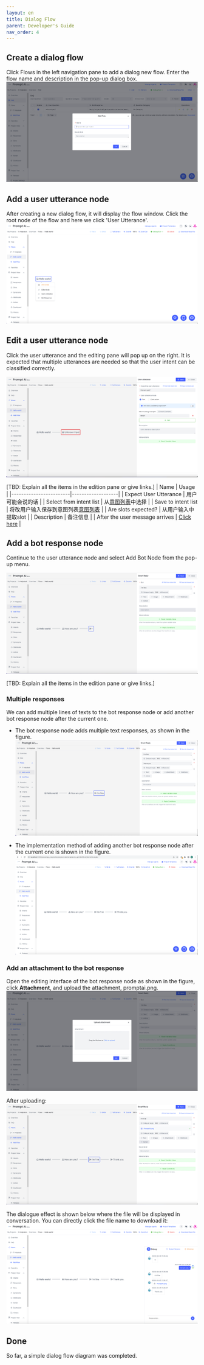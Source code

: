 ```yaml
---
layout: en
title: Dialog Flow
parent: Developer's Guide
nav_order: 4
---
```


## Create a dialog flow
Click Flows in the left navigation pane to add a dialog new flow.  Enter the flow name and description in the pop-up dialog box.
![01-create-flow](/assets/images/tutorial/flow/01-flow.png)

## Add a user utterance node
After creating a new dialog flow, it will display the flow window. Click the root node of the flow and here we click 'User Utterance'.
![02-create-flow-node](/assets/images/tutorial/flow/02-flow.png)

## Edit a user utterance node
Click the user utterance and the editing pane will pop up on the right. It is expected that multiple utterances are needed so that the user intent can be classified correctly. 

![03-edit-flow-node](/assets/images/tutorial/flow/03-flow.png)

[TBD:  Explain all the items in the edition pane or give links.]
| Name                  | Usage            |
|------------------------|-------------------|
| Expect User Utterance   | 用户可能会说的话    |
| Select from intent list | 从[意图列表](/docs/tutorial/template_user/)中选择    |
| Save to intent list | 将改用户输入保存到意图列表[意图列表](/docs/tutorial/template_user/)    |
| Are slots expected? | 从用户输入中提取slot   |
| Description       | 备注信息   |
| After the user message arrives      | [Click here](/docs/advance_control/reset_slot/)    |


## Add a bot response node

Continue to the user utterance node and select Add Bot Node from the pop-up menu. 

![04-edit-flow-bot](/assets/images/tutorial/flow/04-flow.png)

[TBD:  Explain all the items in the edition pane or give links.]

### Multiple responses
We can add multiple lines of texts to the bot response node or add another bot response node after the current one. 

- The bot response node adds multiple text responses, as shown in the figure.
  ![08-create-multi-bot-replay](/assets/images/tutorial/flow/05-flow.png)

- The implementation method of adding another bot response node after the current one is shown in the figure.
  ![09-create-multi-bot-replay](/assets/images/tutorial/flow/06-flow.png)

<!--
When the machine replies to multiple content, you need to adjust the reply order of each content. You can refer to the following methods
- To adjust the order of multiple texts in the reply node, you can click the icon button, drag it to the desired order, and then release it
![20-bot-text-order.png](/assets/images/tutorial/flow/07-flow.png)
- If you need to adjust the reply order of multiple consecutive machine reply nodes, you only need to use the Recycle Bin function to adjust the order of machine reply nodes

The dialogue effect pictures of the two methods are as follows:
![10-create-multi-bot-replay](/assets/images/tutorial/flow/08-flow.png)
-->

### Add an attachment to the bot response
Open the editing interface of the bot response node as shown in the figure, click **Attachment**, and upload the attachment, promptai.png.
![30-bot-extras](/assets/images/tutorial/flow/09-flow.png)

After uploading: 
![31-bot-extras](/assets/images/tutorial/flow/10-flow.png)

The dialogue effect is shown below where the file will be displayed in conversation. You can directly click the file name to download it:
![32-bot-extras](/assets/images/tutorial/flow/11-flow.png)

## Done

So far, a simple dialog flow diagram was completed.
